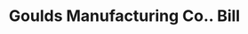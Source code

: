 ---
doi: 10.7916/D85Q6757
date_other: '1902'
date_other_textual: '1902'
form: printed ephemera
genre:
- Invoices
name:
- Goulds Manufacturing Co.
object_in_context_url: https://biggert.cul.columbia.edu/items/view/ave_biggert_01199
subject_hierarchical_geographic:
- Seneca Falls, New York, United States
subject_name:
- Goulds Manufacturing Co.
title: Goulds Manufacturing Co.. Bill
sort_title: Goulds Manufacturing Co.. Bill
call_number: ave_biggert_01199
coordinates:
- 42.90861111111111,-76.79805555555555
pid: ave_biggert_01199
identifiers: ave_biggert_01199
thumbnail: https://derivativo-1.library.columbia.edu/iiif/2/ldpd:343418/full/!256,256/0/native.jpg
permalink: "/items/ave_biggert_01199/"
layout: iiif-image-page
---